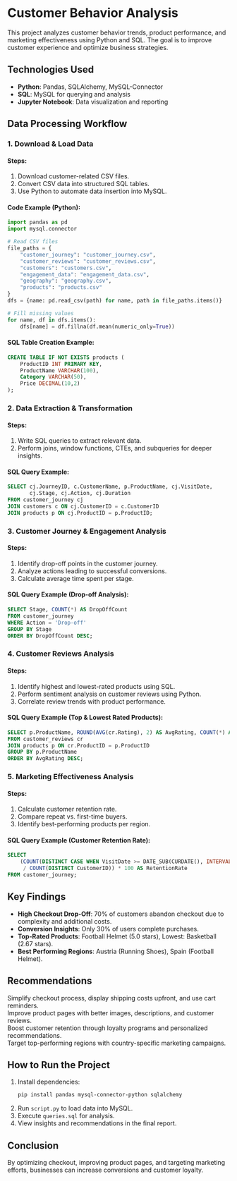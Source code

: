 # Customer Behavior Analysis
This project analyzes customer behavior trends, product performance, and marketing effectiveness using Python and SQL. The goal is to improve customer experience and optimize business strategies.

## Technologies Used

- **Python**: Pandas, SQLAlchemy, MySQL-Connector
- **SQL**: MySQL for querying and analysis
- **Jupyter Notebook**: Data visualization and reporting

## Data Processing Workflow

### 1. Download & Load Data

#### Steps:
1. Download customer-related CSV files.
2. Convert CSV data into structured SQL tables.
3. Use Python to automate data insertion into MySQL.

#### Code Example (Python):
```python
import pandas as pd
import mysql.connector

# Read CSV files
file_paths = {
    "customer_journey": "customer_journey.csv",
    "customer_reviews": "customer_reviews.csv",
    "customers": "customers.csv",
    "engagement_data": "engagement_data.csv",
    "geography": "geography.csv",
    "products": "products.csv"
}
dfs = {name: pd.read_csv(path) for name, path in file_paths.items()}

# Fill missing values
for name, df in dfs.items():
    dfs[name] = df.fillna(df.mean(numeric_only=True))
```

#### SQL Table Creation Example:
```sql
CREATE TABLE IF NOT EXISTS products (
    ProductID INT PRIMARY KEY,
    ProductName VARCHAR(100),
    Category VARCHAR(50),
    Price DECIMAL(10,2)
);
```

### 2. Data Extraction & Transformation

#### Steps:
1. Write SQL queries to extract relevant data.
2. Perform joins, window functions, CTEs, and subqueries for deeper insights.

#### SQL Query Example:
```sql
SELECT cj.JourneyID, c.CustomerName, p.ProductName, cj.VisitDate, 
       cj.Stage, cj.Action, cj.Duration
FROM customer_journey cj
JOIN customers c ON cj.CustomerID = c.CustomerID
JOIN products p ON cj.ProductID = p.ProductID;
```

### 3. Customer Journey & Engagement Analysis

#### Steps:
1. Identify drop-off points in the customer journey.
2. Analyze actions leading to successful conversions.
3. Calculate average time spent per stage.

#### SQL Query Example (Drop-off Analysis):
```sql
SELECT Stage, COUNT(*) AS DropOffCount
FROM customer_journey
WHERE Action = 'Drop-off'
GROUP BY Stage
ORDER BY DropOffCount DESC;
```

### 4. Customer Reviews Analysis

#### Steps:
1. Identify highest and lowest-rated products using SQL.
2. Perform sentiment analysis on customer reviews using Python.
3. Correlate review trends with product performance.

#### SQL Query Example (Top & Lowest Rated Products):
```sql
SELECT p.ProductName, ROUND(AVG(cr.Rating), 2) AS AvgRating, COUNT(*) AS TotalReviews
FROM customer_reviews cr
JOIN products p ON cr.ProductID = p.ProductID
GROUP BY p.ProductName
ORDER BY AvgRating DESC;
```

### 5. Marketing Effectiveness Analysis

#### Steps:
1. Calculate customer retention rate.
2. Compare repeat vs. first-time buyers.
3. Identify best-performing products per region.

#### SQL Query Example (Customer Retention Rate):
```sql
SELECT 
    (COUNT(DISTINCT CASE WHEN VisitDate >= DATE_SUB(CURDATE(), INTERVAL 1 YEAR) THEN CustomerID END) 
     / COUNT(DISTINCT CustomerID)) * 100 AS RetentionRate
FROM customer_journey;
```

## Key Findings

- **High Checkout Drop-Off**: 70% of customers abandon checkout due to complexity and additional costs.
- **Conversion Insights**: Only 30% of users complete purchases.
- **Top-Rated Products**: Football Helmet (5.0 stars), Lowest: Basketball (2.67 stars).
- **Best Performing Regions**: Austria (Running Shoes), Spain (Football Helmet).

## Recommendations

 Simplify checkout process, display shipping costs upfront, and use cart reminders.  
 Improve product pages with better images, descriptions, and customer reviews.  
 Boost customer retention through loyalty programs and personalized recommendations.  
 Target top-performing regions with country-specific marketing campaigns.  

## How to Run the Project

1. Install dependencies:
   ```sh
   pip install pandas mysql-connector-python sqlalchemy
   ```
2. Run `script.py` to load data into MySQL.
3. Execute `queries.sql` for analysis.
4. View insights and recommendations in the final report.

## Conclusion

By optimizing checkout, improving product pages, and targeting marketing efforts, businesses can increase conversions and customer loyalty. 

